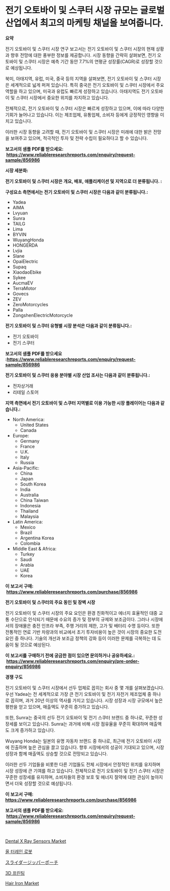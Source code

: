 <p><h1>전기 오토바이 및 스쿠터 시장 규모는 글로벌 산업에서 최고의 마케팅 채널을 보여줍니다.</h1></p><p><strong>요약</strong></p>
<p><p>전기 오토바이 및 스쿠터 시장 연구 보고서는 전기 오토바이 및 스쿠터 시장의 현재 상황과 향후 전망에 대한 풍부한 정보를 제공합니다. 시장 동향을 간략히 살펴보면, 전기 오토바이 및 스쿠터 시장은 예측 기간 동안 7.7%의 연평균 성장률(CAGR)로 성장할 것으로 예상됩니다.</p><p>북미, 아태지역, 유럽, 미국, 중국 등의 지역을 살펴보면, 전기 오토바이 및 스쿠터 시장은 세계적으로 넓게 퍼져 있습니다. 특히 중국은 전기 오토바이 및 스쿠터 시장에서 주요 역할을 하고 있으며, 미국과 유럽도 빠르게 성장하고 있습니다. 아태지역도 전기 오토바이 및 스쿠터 시장에서 중요한 위치를 차지하고 있습니다.</p><p>전체적으로, 전기 오토바이 및 스쿠터 시장은 빠르게 성장하고 있으며, 이에 따라 다양한 기회가 늘어나고 있습니다. 이는 제조업체, 유통업체, 소비자 등에게 긍정적인 영향을 미치고 있습니다.</p><p>이러한 시장 동향을 고려할 때, 전기 오토바이 및 스쿠터 시장은 미래에 대한 밝은 전망을 보여주고 있으며, 적극적인 투자 및 전략 수립이 필요하다고 할 수 있습니다.</p></p>
<p><strong>보고서의 샘플 PDF를 받으세요: &nbsp;<a href="https://www.reliableresearchreports.com/enquiry/request-sample/856986">https://www.reliableresearchreports.com/enquiry/request-sample/856986</a></strong></p>
<p><strong>시장 세분화:</strong></p>
<p><strong> 전기 오토바이 및 스쿠터 시장은 개요, 배포, 애플리케이션 및 지역으로 더 분류됩니다. :</strong></p>
<p><strong>구성요소 측면에서는 전기 오토바이 및 스쿠터 시장은 다음과 같이 분류됩니다.:</strong></p>
<p><ul><li>Yadea</li><li>AIMA</li><li>Lvyuan</li><li>Sunra</li><li>TAILG</li><li>Lima</li><li>BYVIN</li><li>WuyangHonda</li><li>HONGERDA</li><li>Lvjia</li><li>Slane</li><li>OpaiElectric</li><li>Supaq</li><li>XiaodaoEbike</li><li>Sykee</li><li>AucmaEV</li><li>TerraMotor</li><li>Govecs</li><li>ZEV</li><li>ZeroMotorcycles</li><li>Palla</li><li>ZongshenElectricMotorcycle</li></ul></p>
<p><strong> 전기 오토바이 및 스쿠터 유형별 시장 분석은 다음과 같이 분류됩니다.:</strong></p>
<p><ul><li>전기 오토바이</li><li>전기 스쿠터</li></ul></p>
<p><strong>보고서의 샘플 PDF를 받으세요 :<a href="https://www.reliableresearchreports.com/enquiry/request-sample/856986">https://www.reliableresearchreports.com/enquiry/request-sample/856986</a></strong></p>
<p><strong> 전기 오토바이 및 스쿠터 응용 분야별 시장 산업 조사는 다음과 같이 분류됩니다.:</strong></p>
<p><ul><li>전자상거래</li><li>리테일 스토어</li></ul></p>
<p><strong>지역 측면에서 전기 오토바이 및 스쿠터 지역별로 이용 가능한 시장 플레이어는 다음과 같습니다.:</strong></p>
<p><ul>
    <li>
        North America:
        <ul>
            <li>United States</li>
            <li>Canada</li>
        </ul>
    </li>
    <li>
        Europe:
        <ul>
            <li>Germany</li>
            <li>France</li>
            <li>U.K.</li>
            <li>Italy</li>
            <li>Russia</li>
        </ul>
    </li>
    <li>
        Asia-Pacific:
        <ul>
            <li>China</li>
            <li>Japan</li>
            <li>South Korea</li>
            <li>India</li>
            <li>Australia</li>
            <li>China Taiwan</li>
            <li>Indonesia</li>
            <li>Thailand</li>
            <li>Malaysia</li>
        </ul>
    </li>
    <li>
        Latin America:
        <ul>
            <li>Mexico</li>
            <li>Brazil</li>
            <li>Argentina Korea</li>
            <li>Colombia</li>
        </ul>
    </li>
    <li>
        Middle East & Africa:
        <ul>
            <li>Turkey</li>
            <li>Saudi</li>
            <li>Arabia</li>
            <li>UAE</li>
            <li>Korea</li>
        </ul>
    </li>
    </ul></p>
<p><strong>이 보고서 구매: &nbsp;<a href="https://www.reliableresearchreports.com/purchase/856986">https://www.reliableresearchreports.com/purchase/856986</a></strong></p>
<p><strong>전기 오토바이 및 스쿠터의 주요 동인 및 장벽 시장</strong></p>
<p><p>전기 오토바이 및 스쿠터 시장의 주요 요인은 환경 친화적이고 에너지 효율적인 대중 교통 수단으로 인식되기 때문에 수요의 증가 및 정부의 규제와 보조금이다. 그러나 시장에서의 장애물은 충전 인프라 부족, 주행 거리의 제한, 고가 및 배터리 수명 등이다. 또한 전통적인 연료 기반 차량과의 비교에서 초기 투자비용이 높은 것이 시장의 중요한 도전 요인 중 하나다. 기술의 개선과 보조금 정책의 강화 등이 이러한 문제를 극복하는 데 도움이 될 것으로 예상된다.</p></p>
<p><strong>이 보고서를 구매하기 전에 궁금한 점이 있으면 문의하거나 공유하세요.: &nbsp;<a href="https://www.reliableresearchreports.com/enquiry/pre-order-enquiry/856986">https://www.reliableresearchreports.com/enquiry/pre-order-enquiry/856986</a></strong></p>
<p><strong>경쟁 구도</strong></p>
<p><p>전기 오토바이 및 스쿠터 시장에서 선두 업체로 꼽히는 회사 중 몇 개를 살펴보겠습니다. 우선 Yadea는 전 세계적으로 가장 큰 전기 오토바이 및 전기 자전거 제조업체 중 하나로 꼽히며, 과거 20년 이상의 역사를 가지고 있습니다. 시장 성장과 시장 규모에서 높은 평판을 얻고 있으며, 매출액도 꾸준히 증가하고 있습니다. </p><p>또한, Sunra는 중국의 선두 전기 오토바이 및 전기 스쿠터 브랜드 중 하나로, 꾸준한 성장세를 보이고 있습니다. Sunra는 과거에 비해 시장 점유율을 꾸준히 확대하며 매출액도 크게 증가하고 있습니다.</p><p>Wuyang Honda는 일본의 유명 자동차 브랜드 중 하나로, 최근에 전기 오토바이 시장에 진출하며 높은 관심을 끌고 있습니다. 향후 시장에서의 성공이 기대되고 있으며, 시장 성장과 함께 매출액도 상승할 것으로 전망되고 있습니다.</p><p>이러한 선두 기업들을 비롯한 다른 기업들도 전체 시장에서 안정적인 위치를 유지하며 시장 성장에 큰 기여를 하고 있습니다. 전체적으로 전기 오토바이 및 전기 스쿠터 시장은 꾸준한 성장세를 유지하며, 소비자들의 환경 보호 및 에너지 절약에 대한 관심이 높아지면서 더욱 성장할 것으로 예상됩니다.</p></p>
<p><strong>이 보고서 구매: &nbsp; <a href="https://www.reliableresearchreports.com/purchase/856986">https://www.reliableresearchreports.com/purchase/856986</a></strong></p>
<p><strong>보고서의 샘플 PDF를 받으세요: &nbsp;<a href="https://www.reliableresearchreports.com/enquiry/request-sample/856986">https://www.reliableresearchreports.com/enquiry/request-sample/856986</a></strong><strong></strong></p>
<p>&nbsp;</p>
<p><p><a href="https://issuu.com/reportprime-2/docs/dental-x-ray-sensors-market-size-2030.pptx">Dental X Ray Sensors Market</a></p><p><a href="https://github.com/fredrickeglers/Market-Research-Report-List-1/blob/main/14628804014.md">올 터레인 로봇</a></p><p><a href="https://github.com/hwbcz413288296/Market-Research-Report-List-1/blob/main/42475184411.md">スライダージッパーポーチ</a></p><p><a href="https://github.com/bunxhcci35271755/Market-Research-Report-List-1/blob/main/58388664013.md">3D 프린팅</a></p><p><a href="https://github.com/Chiragrp22/Market-Research-Report-List-3/blob/main/hair-iron-market.md">Hair Iron Market</a></p></p>